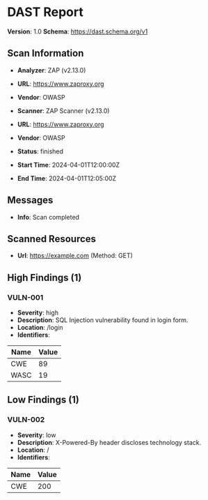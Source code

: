 # DAST Report

**Version**: 1.0
**Schema**: https://dast.schema.org/v1

## Scan Information

- **Analyzer**: ZAP (v2.13.0)
- **URL**: https://www.zaproxy.org
- **Vendor**: OWASP

- **Scanner**: ZAP Scanner (v2.13.0)
- **URL**: https://www.zaproxy.org
- **Vendor**: OWASP

- **Status**: finished
- **Start Time**: 2024-04-01T12:00:00Z
- **End Time**: 2024-04-01T12:05:00Z

## Messages

- **Info**: Scan completed

## Scanned Resources

- **Url**: https://example.com (Method: GET)

## High Findings (1)

### VULN-001
- **Severity**: high
- **Description**: SQL Injection vulnerability found in login form.
- **Location**: /login
- **Identifiers**:

| Name | Value |
|------|-------|
| CWE | 89 |
| WASC | 19 |

## Low Findings (1)

### VULN-002
- **Severity**: low
- **Description**: X-Powered-By header discloses technology stack.
- **Location**: /
- **Identifiers**:

| Name | Value |
|------|-------|
| CWE | 200 |

